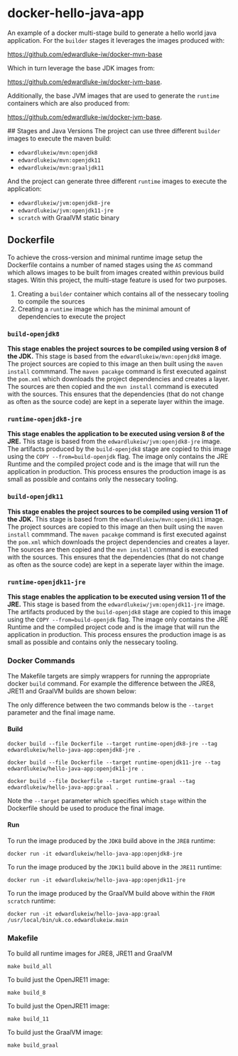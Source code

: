 # docker-hello-java-app
An example of a docker multi-stage build to generate a hello world java application. For the `builder` stages it leverages the images produced with:

https://github.com/edwardluke-iw/docker-mvn-base

Which in turn leverage the base JDK images from:

https://github.com/edwardluke-iw/docker-jvm-base.

Additionally, the base JVM images that are used to generate the `runtime` containers which are also produced from:

https://github.com/edwardluke-iw/docker-jvm-base.


## Stages and Java Versions
The project can use three different `builder` images to execute the maven build:
* `edwardlukeiw/mvn:openjdk8`
* `edwardlukeiw/mvn:openjdk11`
* `edwardlukeiw/mvn:graaljdk11`

And the project can generate three different `runtime` images to execute the application:
* `edwardlukeiw/jvm:openjdk8-jre`
* `edwardlukeiw/jvm:openjdk11-jre`
* `scratch` with GraalVM static binary

## Dockerfile

To achieve the cross-version and minimal runtime image setup the Dockerfile contains a number of named stages using the `AS` command which allows images to be built from images created within previous build stages. Witin this project, the multi-stage feature is used for two purposes.

1. Creating a `builder` container which contains all of the nessecary tooling to compile the sources
2. Creating a `runtime` image which has the minimal amount of dependencies to execute the project

### `build-openjdk8`
**This stage enables the project sources to be compiled using version 8 of the JDK.**
This stage is based from the `edwardlukeiw/mvn:openjdk8` image. The project sources are copied to this image an then built using the `maven install` commmand. The `maven pacakge` command is first executed against the `pom.xml` which downloads the project dependencies and creates a layer. The sources are then copied and the `mvn install` command is executed with the sources. This ensures that the dependencies (that do not change as often as the source code) are kept in a seperate layer within the image.

### `runtime-openjdk8-jre`
**This stage enables the application to be executed using version 8 of the JRE.**
This stage is based from the `edwardlukeiw/jvm:openjdk8-jre` image. The artifacts produced by the `build-openjdk8` stage are copied to this image using the `COPY --from=build-openjdk` flag. The image only contains the JRE Runtime and the compiled project code and is the image that will run the application in production. This process ensures the production image is as small as possible and contains only the nessecary tooling.

### `build-openjdk11`
**This stage enables the project sources to be compiled using version 11 of the JDK.**
This stage is based from the `edwardlukeiw/mvn:openjdk11` image. The project sources are copied to this image an then built using the `maven install` commmand. The `maven pacakge` command is first executed against the `pom.xml` which downloads the project dependencies and creates a layer. The sources are then copied and the `mvn install` command is executed with the sources. This ensures that the dependencies (that do not change as often as the source code) are kept in a seperate layer within the image.

### `runtime-openjdk11-jre`
**This stage enables the application to be executed using version 11 of the JRE.**
This stage is based from the `edwardlukeiw/jvm:openjdk11-jre` image. The artifacts produced by the `build-openjdk8` stage are copied to this image using the `COPY --from=build-openjdk` flag. The image only contains the JRE Runtime and the compiled project code and is the image that will run the application in production. This process ensures the production image is as small as possible and contains only the nessecary tooling.

### Docker Commands
The Makefile targets are simply wrappers for running the appropriate docker `build` command. For example the difference between the JRE8, JRE11 and GraalVM builds are shown below:

The only difference between the two commands below is the `--target` parameter and the final image name.

#### Build

	docker build --file Dockerfile --target runtime-openjdk8-jre --tag edwardlukeiw/hello-java-app:openjdk8-jre .

	docker build --file Dockerfile --target runtime-openjdk11-jre --tag edwardlukeiw/hello-java-app:openjdk11-jre .

    docker build --file Dockerfile --target runtime-graal --tag edwardlukeiw/hello-java-app:graal .

Note the `--target` parameter which specifies which `stage` within the Dockerfile should be used to produce the final image.

#### Run

To run the image produced by the `JDK8` build above in the `JRE8` runtime:

    docker run -it edwardlukeiw/hello-java-app:openjdk8-jre

To run the image produced by the `JDK11` build above in the `JRE11` runtime:

    docker run -it edwardlukeiw/hello-java-app:openjdk11-jre

To run the image produced by the GraalVM build above within the `FROM scratch` runtime:

	docker run -it edwardlukeiw/hello-java-app:graal /usr/local/bin/uk.co.edwardlukeiw.main

### Makefile

To build all runtime images for JRE8, JRE11 and GraalVM

    make build_all

To build just the OpenJRE11 image:

    make build_8

To build just the OpenJRE11 image:

    make build_11

To build just the GraalVM image:

    make build_graal
